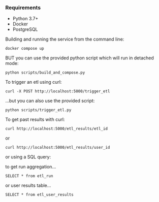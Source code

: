 
### Requirements
- Python 3.7+
- Docker
- PostgreSQL

Building and running the service from the command line:

```
docker compose up
```

BUT you can use the provided python script which will run in detached mode:
```commandline
python scripts/build_and_compose.py
```

To trigger an etl using curl:

```commandline
curl -X POST http://localhost:5000/trigger_etl
```
...but you can also use the provided script:
```commandline
python scripts/trigger_etl.py
```

To get past results with curl:
```commandline
curl http://localhost:5000/etl_results/etl_id
```
or
```commandline
curl http://localhost:5000/etl_results/user_id
```

or using a SQL query:

to get run aggregation...
```
SELECT * from etl_run
```
or user results table...
```
SELECT * from etl_user_results
```

